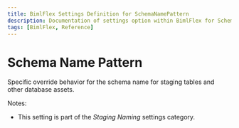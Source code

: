 ```yaml
---
title: BimlFlex Settings Definition for SchemaNamePattern
description: Documentation of settings option within BimlFlex for SchemaNamePattern
tags: [BimlFlex, Reference]
---
```


# Schema Name Pattern

Specific override behavior for the schema name for staging tables and other database assets.

Notes:

* This setting is part of the *Staging Naming* settings category.

